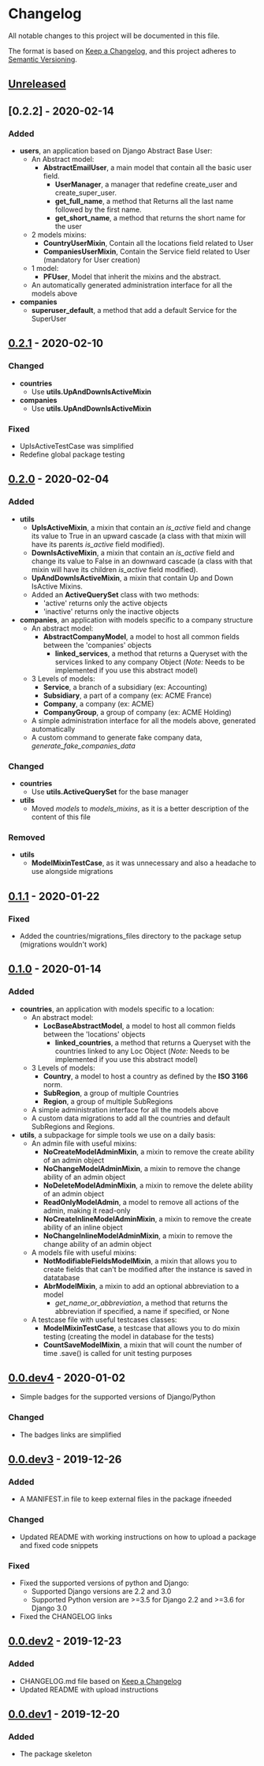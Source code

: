 # Changelog
All notable changes to this project will be documented in this file.

The format is based on [Keep a Changelog](https://keepachangelog.com/en/1.0.0/),
and this project adheres to [Semantic Versioning](https://semver.org/spec/v2.0.0.html).

## [Unreleased]


## [0.2.2] - 2020-02-14
### Added
- **users**, an application based on Django Abstract Base User:
    - An Abstract model:
        - **AbstractEmailUser**, a main model that contain all the basic user field.
            - **UserManager**, a manager that redefine create_user and create_super_user.
            - **get_full_name**, a method that Returns all the last name followed by the first name.
            - **get_short_name**, a method that returns the short name for the user
    - 2 models mixins:
        - **CountryUserMixin**, Contain all the locations field related to User
        - **CompaniesUserMixin**, Contain the Service field related to User (mandatory for User creation)
    - 1 model:
        - **PFUser**, Model that inherit the mixins and the abstract.
    - An automatically generated administration interface for all the models above
- **companies**
    - **superuser_default**, a method that add a default Service for the SuperUser

         
## [0.2.1] - 2020-02-10
### Changed
- **countries**
    - Use **utils.UpAndDownIsActiveMixin**
- **companies**
    - Use **utils.UpAndDownIsActiveMixin**
    
### Fixed
- UpIsActiveTestCase was simplified
- Redefine global package testing


## [0.2.0] - 2020-02-04
### Added
- **utils**
    - **UpIsActiveMixin**, a mixin that contain an *is_active* field and change its value to True in an upward cascade (a class with that mixin will have its parents *is_active* field modified).
    - **DownIsActiveMixin**, a mixin that contain an *is_active* field and change its value to False in an downward cascade (a class with that mixin will have its children *is_active* field modified).
    - **UpAndDownIsActiveMixin**, a mixin that contain Up and Down IsActive Mixins.
    - Added an **ActiveQuerySet** class with two methods:
        - 'active' returns only the active objects
        - 'inactive' returns only the inactive objects
- **companies**, an application with models specific to a company structure
    - An abstract model:
        - **AbstractCompanyModel**, a model to host all common fields between the 'companies' objects
            - **linked_services**, a method that returns a Queryset with the services linked to any company Object (*Note:* Needs to be implemented if you use this abstract model)
    - 3 Levels of models:
        - **Service**, a branch of a subsidiary (ex: Accounting)
        - **Subsidiary**, a part of a company (ex: ACME France)
        - **Company**, a company (ex: ACME)
        - **CompanyGroup**, a group of company (ex: ACME Holding)
    - A simple administration interface for all the models above, generated automatically
    - A custom command to generate fake company data, *generate_fake_companies_data*
    
### Changed
- **countries**
    - Use **utils.ActiveQuerySet** for the base manager
- **utils**
    - Moved *models* to *models_mixins*, as it is a better description of the content of this file
    
### Removed
- **utils**
    - **ModelMixinTestCase**, as it was unnecessary and also a headache to use alongside migrations


## [0.1.1] - 2020-01-22
### Fixed
- Added the countries/migrations_files directory to the package setup (migrations wouldn't work)


## [0.1.0] - 2020-01-14
### Added
- **countries**, an application with models specific to a location:
    - An abstract model:
        - **LocBaseAbstractModel**, a model to host all common fields between the 'locations' objects
            - **linked_countries**, a method that returns a Queryset with the countries linked to any Loc Object (*Note:* Needs to be implemented if you use this abstract model)
    - 3 Levels of models:
        - **Country**, a model to host a country as defined by the **ISO 3166** norm.
        - **SubRegion**, a group of multiple Countries
        - **Region**, a group of multiple SubRegions
    - A simple administration interface for all the models above
    - A custom data migrations to add all the countries and default SubRegions and Regions.
- **utils**, a subpackage for simple tools we use on a daily basis:
    - An admin file with useful mixins:
        - **NoCreateModelAdminMixin**, a mixin to remove the create ability of an admin object
        - **NoChangeModelAdminMixin**, a mixin to remove the change ability of an admin object
        - **NoDeleteModelAdminMixin**, a mixin to remove the delete ability of an admin object
        - **ReadOnlyModelAdmin**, a model to remove all actions of the admin, making it read-only
        - **NoCreateInlineModelAdminMixin**, a mixin to remove the create ability of an inline object
        - **NoChangeInlineModelAdminMixin**, a mixin to remove the change ability of an admin object
    - A models file with useful mixins:
        - **NotModifiableFieldsModelMixin**, a mixin that allows you to create fields that can't be modified after the instance is saved in datatabase
        - **AbrModelMixin**, a mixin to add an optional abbreviation to a model
            - *get_name_or_abbreviation*, a method that returns the abbreviation if specified, a name if specified, or None
    - A testcase file with useful testcases classes:
        - **ModelMixinTestCase**, a testcase that allows you to do mixin testing (creating the model in database for the tests)
        - **CountSaveModelMixin**, a mixin that will count the number of time .save() is called for unit testing purposes


## [0.0.dev4] - 2020-01-02
- Simple badges for the supported versions of Django/Python

### Changed
- The badges links are simplified


## [0.0.dev3] - 2019-12-26
### Added
- A MANIFEST.in file to keep external files in the package ifneeded

### Changed
- Updated README with working instructions on how to upload a package and fixed code snippets

### Fixed
- Fixed the supported versions of python and Django:
    - Supported Django versions are 2.2 and 3.0
    - Supported Python version are >=3.5 for Django 2.2 and >=3.6 for Django 3.0
- Fixed the CHANGELOG links


## [0.0.dev2] - 2019-12-23
### Added
- CHANGELOG.md file based on [Keep a Changelog](https://keepachangelog.com/en/1.0.0/)
- Updated README with upload instructions


## [0.0.dev1] - 2019-12-20
### Added
- The package skeleton


[Unreleased]: https://bitbucket.org/pixelforest/pixelforest_drf/branches/compare/HEAD%0D0.2.1
[0.2.1]: https://bitbucket.org/pixelforest/pixelforest_drf/branches/compare/0.2.1%0D0.2.0
[0.2.0]: https://bitbucket.org/pixelforest/pixelforest_drf/branches/compare/0.2.0%0D0.1.1
[0.1.1]: https://bitbucket.org/pixelforest/pixelforest_drf/branches/compare/0.1.1%0D0.1.0
[0.1.0]: https://bitbucket.org/pixelforest/pixelforest_drf/branches/compare/0.1.0%0D0.0.dev4
[0.0.dev4]: https://bitbucket.org/pixelforest/pixelforest_drf/branches/compare/0.0.dev4%0D0.0.dev3
[0.0.dev3]: https://bitbucket.org/pixelforest/pixelforest_drf/branches/compare/0.0.dev3%0D0.0.dev2
[0.0.dev2]: https://bitbucket.org/pixelforest/pixelforest_drf/branches/compare/0.0.dev2%0D0.0.dev1
[0.0.dev1]: https://bitbucket.org/pixelforest/pixelforest_drf/src/0.0.dev1/